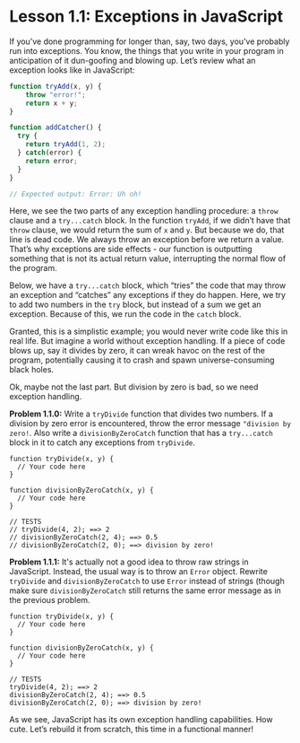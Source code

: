 # Lesson 1.1: Exceptions in JavaScript

If you’ve done programming for longer than, say, two days, you’ve probably run into exceptions. You know, the things that you write in your program in anticipation of it dun-goofing and blowing up. Let’s review what an exception looks like in JavaScript:

```javascript
function tryAdd(x, y) {
    throw "error!";
    return x + y;
}

function addCatcher() {
  try {
    return tryAdd(1, 2);
  } catch(error) {
    return error;
  }
}

// Expected output: Error: Uh oh!
```

Here, we see the two parts of any exception handling procedure: a `throw` clause and a `try...catch` block. In the function `tryAdd`, if we didn’t have that `throw` clause, we would return the sum of `x` and `y`. But because we do, that line is dead code. We always throw an exception before we return a value. That’s why exceptions are side effects - our function is outputting something that is not its actual return value, interrupting the normal flow of the program.

Below, we have a `try...catch` block, which “tries” the code that may throw an exception and “catches” any exceptions if they do happen. Here, we try to add two numbers in the `try` block, but instead of a sum we get an exception. Because of this, we run the code in the `catch` block.

Granted, this is a simplistic example; you would never write code like this in real life. But imagine a world without exception handling. If a piece of code blows up, say it divides by zero, it can wreak havoc on the rest of the program, potentially causing it to crash and spawn universe-consuming black holes.

Ok, maybe not the last part. But division by zero is bad, so we need exception handling.

**Problem 1.1.0:** Write a `tryDivide` function that divides two numbers. If a division by zero error is encountered, throw the error message `"division by zero!`. Also write a `divisionByZeroCatch` function that has a `try...catch` block in it to catch any exceptions from `tryDivide`.

```problem
function tryDivide(x, y) {
  // Your code here
}

function divisionByZeroCatch(x, y) {
  // Your code here
}

// TESTS
// tryDivide(4, 2); ==> 2
// divisionByZeroCatch(2, 4); ==> 0.5
// divisionByZeroCatch(2, 0); ==> division by zero!
```

**Problem 1.1.1:** It's actually not a good idea to throw raw strings in JavaScript. Instead, the usual way is to throw an `Error` object. Rewrite `tryDivide` and `divisionByZeroCatch` to use `Error` instead of strings (though make sure `divisionByZeroCatch` still returns the same error message as in the previous problem.

```problem
function tryDivide(x, y) {
  // Your code here
}

function divisionByZeroCatch(x, y) {
  // Your code here
}

// TESTS
tryDivide(4, 2); ==> 2
divisionByZeroCatch(2, 4); ==> 0.5
divisionByZeroCatch(2, 0); ==> division by zero!
```

As we see, JavaScript has its own exception handling capabilities. How cute. Let’s rebuild it from scratch, this time in a functional manner!
